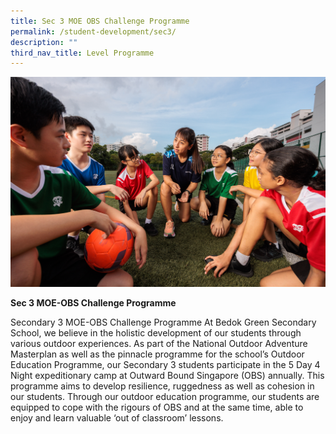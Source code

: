 ```yaml
---
title: Sec 3 MOE OBS Challenge Programme
permalink: /student-development/sec3/
description: ""
third_nav_title: Level Programme
---
```

![](/images/camps%202023.jpg)

**Sec 3 MOE-OBS Challenge Programme**

Secondary 3 MOE-OBS Challenge Programme
At Bedok Green Secondary School, we believe in the holistic development of our students through various outdoor experiences. As part of the National Outdoor Adventure Masterplan as well as the pinnacle programme for the school’s Outdoor Education Programme, our Secondary 3 students participate in the 5 Day 4 Night expeditionary camp at Outward Bound Singapore (OBS) annually. This programme aims to develop resilience, ruggedness as well as cohesion in our students. Through our outdoor education programme, our students are equipped to cope with the rigours of OBS and at the same time, able to enjoy and learn valuable ‘out of classroom’ lessons.